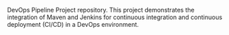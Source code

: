 DevOps Pipeline Project repository. This project demonstrates the integration of Maven and Jenkins for continuous integration and continuous deployment (CI/CD) in a DevOps environment.
